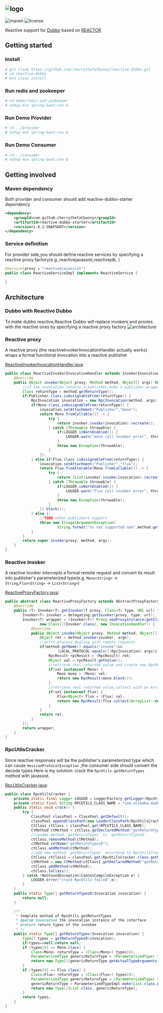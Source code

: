 ![logo](logo.png)
--
![maven](https://img.shields.io/maven-central/v/com.github.cherrythefatbunny/reactive-dubbo.svg)
![license](https://img.shields.io/github/license/cherrythefatbunny/reactive-dubbo.svg)

Reactive support for [Dubbo](http://dubbo.apache.org) based on [REACTOR](https://projectreactor.io/)

## Getting started
### Install
```bash
# git clone https://github.com/cherrythefatbunny/reactive-dubbo.git
# cd reactive-dubbo
# mvn clean install
```
### Run redis and zookeeper
```bash
# cd demo/redis-and-zookeeper
# nohup mvn spring-boot:run &
```
### Run Demo Provider
```bash
# cd ../provider
# nohup mvn spring-boot:run &
```
### Run Demo Consumer
```bash
# cd ../consumer
# nohup mvn spring-boot:run &
```

## Getting involved

### Maven dependency
Both provider and consumer should add reactive-dubbo-starter dependency
```xml
<dependency>
    <groupId>com.github.cherrythefatbunny</groupId>
    <artifactId>reactive-dubbo-starter</artifactId>
    <version>1.0.2-SNAPSHOT</version>
</dependency>
```
### Service definition
For provider side,you should define reactive services by specifying a reactive proxy factory(e.g.,reactivejavassist,reactivejdk. )
```java
@Service(proxy = "reactivejavassist")
public class ReactiveServiceImpl implements ReactiveService {
    
}
```

## Architecture
### Dubbo with Reactive Dubbo
To make dubbo reactive,Reactive Dubbo will replace invokers and proxies with the reactive ones by specifying a reactive proxy factory
![architecture](architecture.jpg)

### Reactive proxy
A reactive proxy (the reactiveInvokerInvocationHandler actually works) wraps a formal functional invocation into a reactive publisher

[ReactiveInvokerInvocationHandler.java](https://github.com/cherrythefatbunny/reactive-dubbo/blob/master/reactive-dubbo-extensions/src/main/java/com/github/cherrythefatbunny/reactive/dubbo/extensions/proxyfactory/ReactiveInvokerInvocationHandler.java):
```java
public class ReactiveInvokerInvocationHandler extends InvokerInvocationHandler {
    @Override
    public Object invoke(Object proxy, Method method, Object[] args) throws Throwable {
        //if the invocation returns a publisher,make a publisher wrapping the real invocation
        Class returnType = method.getReturnType();
        if(Publisher.class.isAssignableFrom(returnType)) {
            RpcInvocation invocation = new RpcInvocation(method, args);
            if(Mono.class.isAssignableFrom(returnType)) {
                invocation.setAttachment("Publisher","mono");
                return Mono.fromCallable(() -> {
                    try {
                        return invoker.invoke(invocation).recreate();
                    } catch (Throwable throwable) {
                        if(LOGGER.isWarnEnabled()) {
                            LOGGER.warn("mono call invoker error", throwable);
                        }
                        throw new Exception(throwable);
                    }
                });
            } else if(Flux.class.isAssignableFrom(returnType)) {
                invocation.setAttachment("Publisher","flux");
                return Flux.fromIterable(Mono.fromCallable(() -> {
                    try {
                        return (List)invoker.invoke(invocation).recreate();
                    } catch (Throwable throwable) {
                        if(LOGGER.isWarnEnabled()) {
                            LOGGER.warn("flux call invoker error", throwable);
                        }
                        throw new Exception(throwable);
                    }
                }).block());
            } else {
                //TODO other publishers support
                throw new IllegalArgumentException(
                        String.format("%s not supported now",method.getReturnType().getSimpleName()));
            }
        }
        return super.invoke(proxy, method, args);
    }
}
```

### Reactive invoker
A reactive invoker intercepts a formal remote request and convert its result into publisher's parameterized type(e.g. `Mono<String>` -> `String`,`Flux<String>` -> `List<String>`)

[ReactiveProxyFactory.java](https://github.com/cherrythefatbunny/reactive-dubbo/blob/master/reactive-dubbo-extensions/src/main/java/com/github/cherrythefatbunny/reactive/dubbo/extensions/proxyfactory/ReactiveProxyFactory.java):
```java
public abstract class ReactiveProxyFactory extends AbstractProxyFactory {
    @Override
    public <T> Invoker<T> getInvoker(T proxy, Class<T> type, URL url) throws RpcException {
        Invoker<T> invoker = delegating.getInvoker(proxy, type, url);
        Invoker<T> wrapper = (Invoker<T>) Proxy.newProxyInstance(getClass().getClassLoader(),
                new Class[]{Invoker.class}, new InvocationHandler() {
            @Override
            public Object invoke(Object proxy, Method method, Object[] args) throws Throwable {
                Object ret = method.invoke(invoker, args);
                //extra process dealing with remote requests
                if(method.getName().equals("invoke")&&
                        !LOCAL_PROTOCOL.equals(((RpcInvocation) args[0]).getInvoker().getUrl().getProtocol())) {
                    RpcResult rpcResult = (RpcResult) ret;
                    Object val = rpcResult.getValue();
                    //retrieve real returned value and create new RpcResult
                    if(val instanceof Mono) {
                        Mono mono = (Mono) val;
                        return new RpcResult(mono.block());
                    }
                    //retrieve real returned value,collect with an ArrayList and create new RpcResult
                    if(val instanceof Flux) {
                        Flux<Object> flux = (Flux) val;
                        return new RpcResult(flux.collect(ArrayList::new, ArrayList::add).block());
                    }
                }
                return ret;
            }
        });
        return wrapper;
    }
}
```

### RpcUtilsCracker
Since reactive responses will be the publisher's parameterized type which can cause `HessianProtocolException`
,the consumer side should convert the decode types.Here is my solution: crack the `RpcUtils.getReturnTypes` method with javassist.

[RpcUtilsCracker.java](https://github.com/cherrythefatbunny/reactive-dubbo/blob/master/reactive-dubbo-extensions/src/main/java/com/github/cherrythefatbunny/reactive/dubbo/extensions/rpc/support/RpcUtilsCracker.java):
```java
public class RpcUtilsCracker {
    private static final Logger LOGGER = LoggerFactory.getLogger(RpcUtilsCracker.class);
    private static final String RPCUTILS_CLASS_NAME = "com.alibaba.dubbo.rpc.support.RpcUtils";
    public static void crack() {
        try {
            ClassPool classPool = ClassPool.getDefault();
            classPool.appendClassPath(new LoaderClassPath(RpcUtilsCracker.class.getClassLoader()));
            CtClass ctClass = classPool.get(RPCUTILS_CLASS_NAME);
            CtMethod ctMethod = ctClass.getDeclaredMethod("getReturnTypes");
            //rename method `getReturnTypes` to `getReturnTypes0`
            ctClass.removeMethod(ctMethod);
            ctMethod.setName("getReturnTypes0");
            ctClass.addMethod(ctMethod);
            //add new method `getReturnTypes` according to RpcUtilsCracker.getReturnTypes
            CtClass ctClass1 = classPool.get(RpcUtilsCracker.class.getName());
            ctMethod = new CtMethod(ctClass1.getDeclaredMethod("getReturnTypes"),ctClass,null);
            ctClass.addMethod(ctMethod);
            ctClass.toClass();
        } catch (NotFoundException|CannotCompileException e) {
            LOGGER.error("crack RpcUtils failed",e);
        }
    }
    public static Type[] getReturnTypes0(Invocation invocation) {
        return null;
    }

    /**
     * template method of RpcUtils.getReturnTypes
     * @param invocation the invocation instance of the interface
     * @return return types of the invokee
     * */
    public static Type[] getReturnTypes(Invocation invocation) {
        Type[] types = getReturnTypes0(invocation);
        if(types==null)return null;
        if (types[0] == Mono.class) {
            Class<Mono> returnType = (Class<Mono>) types[0];
            ParameterizedType genericReturnType = (ParameterizedType) types[1];
            return new Type[]{genericReturnType.getActualTypeArguments()[0]};
        }
        if (types[0] == Flux.class) {
            Class<Flux> returnType = (Class<Flux>) types[0];
            ParameterizedType genericReturnType = (ParameterizedType) types[1];
            genericReturnType = ParameterizedTypeImpl.make(List.class,new Type[]{genericReturnType.getActualTypeArguments()[0]},null);
            return new Type[]{List.class, genericReturnType};
        }
        return types;
    }
}
```
